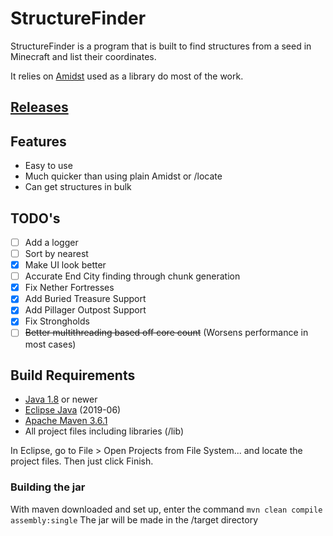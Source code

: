# StructureFinder
StructureFinder is a program that is built to find structures from a seed in Minecraft and list their coordinates.

It relies on [Amidst](https://github.com/toolbox4minecraft/amidst) used as a library do most of the work.

## [Releases](https://github.com/burgerguy/StructureFinder/releases/)

## Features

- Easy to use
- Much quicker than using plain Amidst or /locate
- Can get structures in bulk

## TODO's

- [ ] Add a logger
- [ ] Sort by nearest
- [x] Make UI look better
- [ ] Accurate End City finding through chunk generation
- [x] Fix Nether Fortresses
- [x] Add Buried Treasure Support
- [x] Add Pillager Outpost Support
- [x] Fix Strongholds
- [ ] ~~Better multithreading based off core count~~ (Worsens performance in most cases)

## Build Requirements

- [Java 1.8](https://www.java.com/en/download/windows-64bit.jsp) or newer
- [Eclipse Java](https://www.eclipse.org/downloads/packages/installer) (2019-06)
- [Apache Maven 3.6.1](https://maven.apache.org/download.cgi)
- All project files including libraries (/lib)

In Eclipse, go to File > Open Projects from File System... and locate the project files. Then just click Finish.

### Building the jar

With maven downloaded and set up, enter the command `mvn clean compile assembly:single`
The jar will be made in the /target directory
